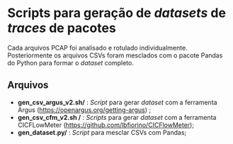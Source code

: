 # Scripts para geração de _datasets_ de _traces_ de pacotes

Cada arquivos PCAP foi analisado e rotulado individualmente. Posteriormente os arquivos CSVs foram mesclados com o pacote Pandas do Python para formar o _dataset_ completo.

## Arquivos
- **gen_csv_argus_v2.sh/** : _Script_ para gerar _dataset_ com a ferramenta Argus (https://openargus.org/getting-argus) ;
- **gen_csv_cfm_v2.sh /** : _Scripts_ para gerar _dataset_ com a ferramenta CICFLowMeter (https://github.com/lbfiorino/CICFlowMeter);
- **gen_dataset.py/** : _Script_ para mesclar CSVs com Pandas;
